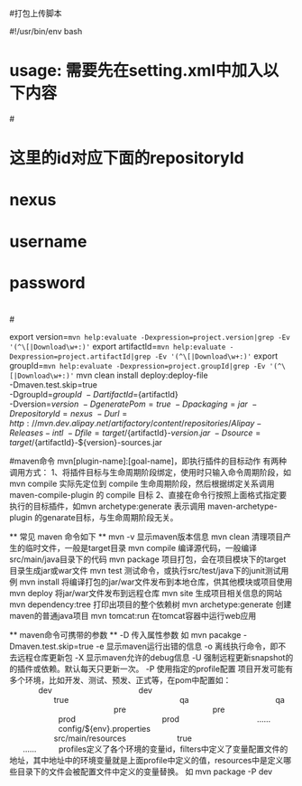 #打包上传脚本

#!/usr/bin/env bash
# usage: 需要先在setting.xml中加入以下内容

#<servers>
#  <server>
#       这里的id对应下面的repositoryId
#      <id>nexus</id>
#      <username>username</username>
#      <password>password</password>
#   </server>
#</servers>

export version=`mvn help:evaluate -Dexpression=project.version|grep -Ev '(^\[|Download\w+:)'`
export artifactId=`mvn help:evaluate -Dexpression=project.artifactId|grep -Ev '(^\[|Download\w+:)'`
export groupId=`mvn help:evaluate -Dexpression=project.groupId|grep -Ev '(^\[|Download\w+:)'`
mvn clean install deploy:deploy-file \
    -Dmaven.test.skip=true \
    -DgroupId=${groupId} \
    -DartifactId=${artifactId} \
    -Dversion=${version} \
    -DgeneratePom=true \
    -Dpackaging=jar \
    -DrepositoryId=nexus \
    -Durl=http://mvn.dev.alipay.net/artifactory/content/repositories/Alipay-Releases-intl \
    -Dfile=target/${artifactId}-${version}.jar \
    -Dsource=target/${artifactId}-${version}-sources.jar




#maven命令
mvn[plugin-name]:[goal-name]，即执行插件的目标动作
有两种调用方式：
1、将插件目标与生命周期阶段绑定，使用时只输入命令周期阶段，如 mvn compile 实际先定位到 compile 生命周期阶段，然后根据绑定关系调用 maven-compile-plugin 的 compile 目标
2、直接在命令行按照上面格式指定要执行的目标插件，如mvn archetype:generate 表示调用 maven-archetype-plugin 的genarate目标，与生命周期阶段无关。

** 常见 maven 命令如下 **
mvn -v					显示maven版本信息
mvn clean				清理项目产生的临时文件，一般是target目录
mvn compile 			编译源代码，一般编译src/main/java目录下的代码
mvn package				项目打包，会在项目模块下的target目录生成jar或war文件
mvn test				测试命令，或执行src/test/java下的junit测试用例
mvn install				将编译打包的jar/war文件发布到本地仓库，供其他模块或项目使用
mvn deploy				将jar/war文件发布到远程仓库
mvn site				生成项目相关信息的网站
mvn dependency:tree 	打印出项目的整个依赖树
mvn archetype:generate	创建maven的普通java项目
mvn tomcat:run			在tomcat容器中运行web应用

** maven命令可携带的参数 **
-D 传入属性参数
	如 mvn pacakge -Dmaven.test.skip=true
-e 显示maven运行出错的信息
-o 离线执行命令，即不去远程仓库更新包
-X 显示maven允许的debug信息
-U 强制远程更新snapshot的的插件或依赖。默认每天只更新一次。
-P 使用指定的profile配置
	项目开发可能有多个环境，比如开发、测试、预发、正式等，在pom中配置如：
	<profiles>  
	      <profile>  
	             <id>dev</id>  
	             <properties>  
	                    <env>dev</env>  
	             </properties>  
	             <activation>  
	                    <activeByDefault>true</activeByDefault>  
	             </activation>  
	      </profile>  
	      <profile>  
	             <id>qa</id>  
	             <properties>  
	                    <env>qa</env>  
	             </properties>  
	      </profile>  
	      <profile>  
	             <id>pre</id>  
	             <properties>  
	                    <env>pre</env>  
	             </properties>  
	      </profile>  
	      <profile>  
	             <id>prod</id>  
	             <properties>  
	                    <env>prod</env>  
	             </properties>  
	      </profile>  
	</profiles>  
	   
	......  
	   
	<build>  
	      <filters>  
	             <filter>config/${env}.properties</filter>  
	      </filters>  
	      <resources>  
	             <resource>  
	                    <directory>src/main/resources</directory>  
	                    <filtering>true</filtering>  
	             </resource>  
	      </resources>  
	   
	      ......  
	   
	</build>  
	profiles定义了各个环境的变量id，filters中定义了变量配置文件的地址，其中地址中的环境变量就是上面profile中定义的值，resources中是定义哪些目录下的文件会被配置文件中定义的变量替换。
	如 mvn package -P dev